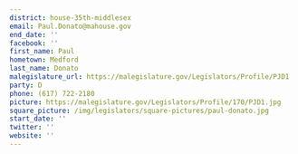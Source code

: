 ```yaml
---
district: house-35th-middlesex
email: Paul.Donato@mahouse.gov
end_date: ''
facebook: ''
first_name: Paul
hometown: Medford
last_name: Donato
malegislature_url: https://malegislature.gov/Legislators/Profile/PJD1
party: D
phone: (617) 722-2180
picture: https://malegislature.gov/Legislators/Profile/170/PJD1.jpg
square_picture: /img/legislators/square-pictures/paul-donato.jpg
start_date: ''
twitter: ''
website: ''
---
```

